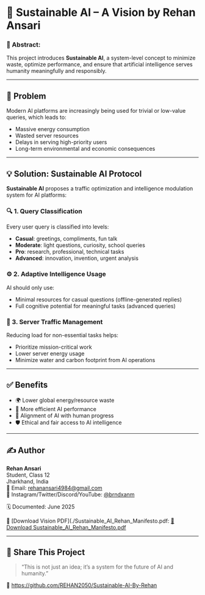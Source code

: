 # 🌱 Sustainable AI – A Vision by Rehan Ansari

### 🧠 Abstract:
This project introduces **Sustainable AI**, a system-level concept to minimize waste, optimize performance, and ensure that artificial intelligence serves humanity meaningfully and responsibly.

---

## 🚨 Problem

Modern AI platforms are increasingly being used for trivial or low-value queries, which leads to:
- Massive energy consumption
- Wasted server resources
- Delays in serving high-priority users
- Long-term environmental and economic consequences

---

## 💡 Solution: Sustainable AI Protocol

**Sustainable AI** proposes a traffic optimization and intelligence modulation system for AI platforms:

### 🔍 1. Query Classification
Every user query is classified into levels:
- **Casual**: greetings, compliments, fun talk  
- **Moderate**: light questions, curiosity, school queries  
- **Pro**: research, professional, technical tasks  
- **Advanced**: innovation, invention, urgent analysis

### ⚙️ 2. Adaptive Intelligence Usage
AI should only use:
- Minimal resources for casual questions (offline-generated replies)
- Full cognitive potential for meaningful tasks (advanced queries)

### 🔁 3. Server Traffic Management
Reducing load for non-essential tasks helps:
- Prioritize mission-critical work
- Lower server energy usage
- Minimize water and carbon footprint from AI operations

---

## ✅ Benefits

- 🌍 Lower global energy/resource waste
- 🚀 More efficient AI performance
- 🧬 Alignment of AI with human progress
- 🛡️ Ethical and fair access to AI intelligence

---

## ✍️ Author

**Rehan Ansari**  
Student, Class 12  
Jharkhand, India  
📧 Email: rehanansari4984@gmail.com  
📱 Instagram/Twitter/Discord/YouTube: [@brndxanm](https://github.com/REHAN2050)

🗓️ Documented: June 2025

📄 [Download Vision PDF](./Sustainable_AI_Rehan_Manifesto.pdf:
[🔗 Download Sustainable_AI_Rehan_Manifesto.pdf](https://drive.google.com/file/d/12uKwFkRsKw1zIflrT1fqgqncdl_0pdop/view?usp=drivesdk)

---

## 📢 Share This Project

> “This is not just an idea; it’s a system for the future of AI and humanity.”

🔗 https://github.com/REHAN2050/Sustainable-AI-By-Rehan


